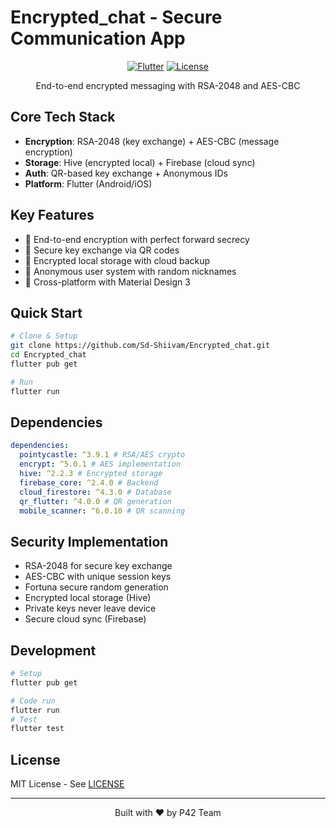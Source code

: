 # Encrypted_chat - Secure Communication App

<div align="center">

[![Flutter](https://img.shields.io/badge/Flutter-3.5.4-blue)](https://flutter.dev)
[![License](https://img.shields.io/badge/License-MIT-green)](LICENSE)

End-to-end encrypted messaging with RSA-2048 and AES-CBC

</div>

## Core Tech Stack

- **Encryption**: RSA-2048 (key exchange) + AES-CBC (message encryption)
- **Storage**: Hive (encrypted local) + Firebase (cloud sync)
- **Auth**: QR-based key exchange + Anonymous IDs
- **Platform**: Flutter (Android/iOS)

## Key Features

- 🔐 End-to-end encryption with perfect forward secrecy
- 🔑 Secure key exchange via QR codes
- 💾 Encrypted local storage with cloud backup
- 👤 Anonymous user system with random nicknames
- 📱 Cross-platform with Material Design 3

## Quick Start

```bash
# Clone & Setup
git clone https://github.com/Sd-Shiivam/Encrypted_chat.git
cd Encrypted_chat
flutter pub get

# Run
flutter run
```

## Dependencies

```yaml
dependencies:
  pointycastle: ^3.9.1 # RSA/AES crypto
  encrypt: ^5.0.1 # AES implementation
  hive: ^2.2.3 # Encrypted storage
  firebase_core: ^2.4.0 # Backend
  cloud_firestore: ^4.3.0 # Database
  qr_flutter: ^4.0.0 # QR generation
  mobile_scanner: ^6.0.10 # QR scanning
```

## Security Implementation

- RSA-2048 for secure key exchange
- AES-CBC with unique session keys
- Fortuna secure random generation
- Encrypted local storage (Hive)
- Private keys never leave device
- Secure cloud sync (Firebase)

## Development

```bash
# Setup
flutter pub get

# Code run
flutter run
# Test
flutter test
```

## License

MIT License - See [LICENSE](LICENSE)

---

<div align="center">
Built with ❤️ by P42 Team
</div>
